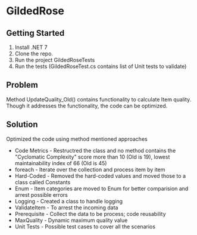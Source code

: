 # GildedRose

## Getting Started

1. Install .NET 7
2. Clone the repo.
3. Run the project GildedRoseTests
4. Run the tests (GildedRoseTest.cs contains list of Unit tests to validate)

## Problem
Method UpdateQuality_Old() contains functionality to calculate Item quality.
Though it addresses the functionality, the code can be optimized.

## Solution
Optimized the code using method mentioned approaches
* Code Metrics - Restructred the class and no method contains the "Cyclomatic Complexity" score more than 10 (Old is 19), lowest maintainability index of 66 (Old is 45)
* foreach -  Iterate over the collection and process item by item
* Hard-Coded - Removed the hard-coded values and moved those to a class called Constants
* Enum - Item categories are moved to Enum for better comparision and arrest possible errors
* Logging - Created a class to handle logging
* ValidateItem - To arrest the incoming data
* Prerequisite - Collect the data to be process; code reusability
* MaxQuality - Dynamic maximum quality value
* Unit Tests - Possible test cases to cover all the scenarios
